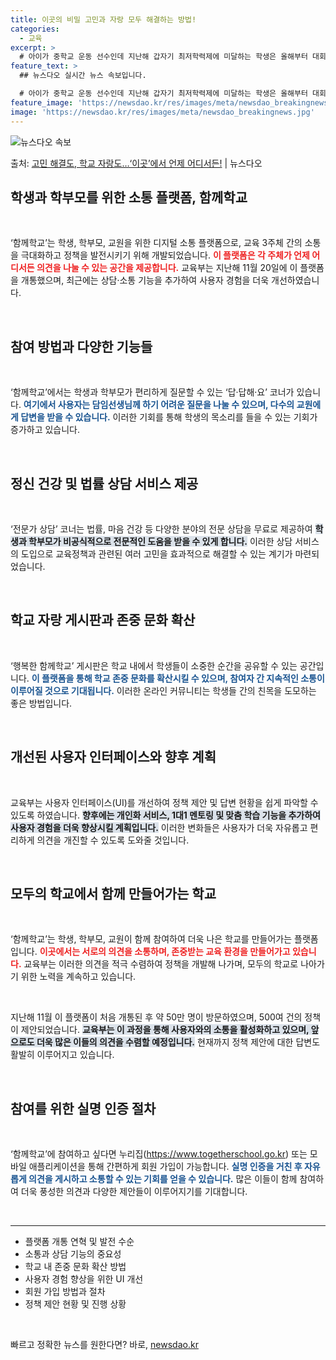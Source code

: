 ```yaml
---
title: 이곳의 비밀 고민과 자랑 모두 해결하는 방법!
categories:
  - 교육
excerpt: >
  # 아이가 중학교 운동 선수인데 지난해 갑자기 최저학력제에 미달하는 학생은 올해부터 대회 출전이 어렵다고 해…
feature_text: >
  ## 뉴스다오 실시간 뉴스 속보입니다.

  # 아이가 중학교 운동 선수인데 지난해 갑자기 최저학력제에 미달하는 학생은 올해부터 대회 출전이 어렵다고 해…
feature_image: 'https://newsdao.kr/res/images/meta/newsdao_breakingnews.jpg'
image: 'https://newsdao.kr/res/images/meta/newsdao_breakingnews.jpg'
---
```


![뉴스다오 속보](https://newsdao.kr/res/images/meta/newsdao_breakingnews.jpg)

<p>출처: <a href="https://newsdao.kr/3357" rel="dofollow">고민 해결도, 학교 자랑도…‘이곳’에서 언제 어디서든!</a> | 뉴스다오</p>

<h2 data-ke-size="size26">학생과 학부모를 위한 소통 플랫폼, 함께학교</h2>

<p data-ke-size="size16">&nbsp;</p>

‘함께학교’는 학생, 학부모, 교원을 위한 디지털 소통 플랫폼으로, 교육 3주체 간의 소통을 극대화하고 정책을 발전시키기 위해 개발되었습니다. <b><span style="color: #ee2323;">이 플랫폼은 각 주체가 언제 어디서든 의견을 나눌 수 있는 공간을 제공합니다.</span></b> 교육부는 지난해 11월 20일에 이 플랫폼을 개통했으며, 최근에는 상담·소통 기능을 추가하여 사용자 경험을 더욱 개선하였습니다.

<p data-ke-size="size16">&nbsp;</p>

<h2 data-ke-size="size26">참여 방법과 다양한 기능들</h2>

<p data-ke-size="size16">&nbsp;</p>

‘함께학교’에서는 학생과 학부모가 편리하게 질문할 수 있는 ‘답·답해·요’ 코너가 있습니다. <b><span style="color: #1a5490;">여기에서 사용자는 담임선생님께 하기 어려운 질문을 나눌 수 있으며, 다수의 교원에게 답변을 받을 수 있습니다.</span></b> 이러한 기회를 통해 학생의 목소리를 들을 수 있는 기회가 증가하고 있습니다.

<p data-ke-size="size16">&nbsp;</p>

<h2 data-ke-size="size26">정신 건강 및 법률 상담 서비스 제공</h2>

<p data-ke-size="size16">&nbsp;</p>

‘전문가 상담’ 코너는 법률, 마음 건강 등 다양한 분야의 전문 상담을 무료로 제공하여 <b><span style="background-color: #21538527;">학생과 학부모가 비공식적으로 전문적인 도움을 받을 수 있게 합니다.</span></b> 이러한 상담 서비스의 도입으로 교육정책과 관련된 여러 고민을 효과적으로 해결할 수 있는 계기가 마련되었습니다.

<p data-ke-size="size16">&nbsp;</p>

<h2 data-ke-size="size26">학교 자랑 게시판과 존중 문화 확산</h2>

<p data-ke-size="size16">&nbsp;</p>

‘행복한 함께학교’ 게시판은 학교 내에서 학생들이 소중한 순간을 공유할 수 있는 공간입니다. <b><span style="color: #1a5490;">이 플랫폼을 통해 학교 존중 문화를 확산시킬 수 있으며, 참여자 간 지속적인 소통이 이루어질 것으로 기대됩니다.</span></b> 이러한 온라인 커뮤니티는 학생들 간의 친목을 도모하는 좋은 방법입니다.

<p data-ke-size="size16">&nbsp;</p>

<h2 data-ke-size="size26">개선된 사용자 인터페이스와 향후 계획</h2>

<p data-ke-size="size16">&nbsp;</p>

교육부는 사용자 인터페이스(UI)를 개선하여 정책 제안 및 답변 현황을 쉽게 파악할 수 있도록 하였습니다. <b><span style="background-color: #21538527;">향후에는 개인화 서비스, 1대1 멘토링 및 맞춤 학습 기능을 추가하여 사용자 경험을 더욱 향상시킬 계획입니다.</span></b> 이러한 변화들은 사용자가 더욱 자유롭고 편리하게 의견을 개진할 수 있도록 도와줄 것입니다.

<p data-ke-size="size16">&nbsp;</p>

<h2 data-ke-size="size26">모두의 학교에서 함께 만들어가는 학교</h2>

<p data-ke-size="size16">&nbsp;</p>

‘함께학교’는 학생, 학부모, 교원이 함께 참여하여 더욱 나은 학교를 만들어가는 플랫폼입니다. <b><span style="color: #ee2323;">이곳에서는 서로의 의견을 소통하며, 존중받는 교육 환경을 만들어가고 있습니다.</span></b> 교육부는 이러한 의견을 적극 수렴하여 정책을 개발해 나가며, 모두의 학교로 나아가기 위한 노력을 계속하고 있습니다.

<p data-ke-size="size16">&nbsp;</p>

지난해 11월 이 플랫폼이 처음 개통된 후 약 50만 명이 방문하였으며, 500여 건의 정책이 제안되었습니다. <b><span style="background-color: #21538527;">교육부는 이 과정을 통해 사용자와의 소통을 활성화하고 있으며, 앞으로도 더욱 많은 이들의 의견을 수렴할 예정입니다.</span></b> 현재까지 정책 제안에 대한 답변도 활발히 이루어지고 있습니다.

<p data-ke-size="size16">&nbsp;</p>

<h2 data-ke-size="size26">참여를 위한 실명 인증 절차</h2>

<p data-ke-size="size16">&nbsp;</p>

‘함께학교’에 참여하고 싶다면 누리집(https://www.togetherschool.go.kr) 또는 모바일 애플리케이션을 통해 간편하게 회원 가입이 가능합니다. <b><span style="color: #1a5490;">실명 인증을 거친 후 자유롭게 의견을 게시하고 소통할 수 있는 기회를 얻을 수 있습니다.</span></b> 많은 이들이 함께 참여하여 더욱 풍성한 의견과 다양한 제안들이 이루어지기를 기대합니다.

<p data-ke-size="size16">&nbsp;</p>

<hr>

<ul>
    <li>플랫폼 개통 연혁 및 발전 수순</li>
    <li>소통과 상담 기능의 중요성</li>
    <li>학교 내 존중 문화 확산 방법</li>
    <li>사용자 경험 향상을 위한 UI 개선</li>
    <li>회원 가입 방법과 절차</li>
    <li>정책 제안 현황 및 진행 상황</li>
</ul>

<p data-ke-size="size16">&nbsp;</p> 

빠르고 정확한 뉴스를 원한다면? 바로, <a href="https://newsdao.kr" rel="dofollow">newsdao.kr</a>


